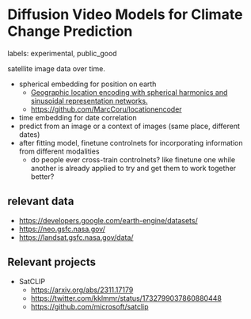 # Diffusion Video Models for Climate Change Prediction

labels: experimental, public_good

satellite image data over time.

* spherical embedding for position on earth
  * [Geographic location encoding with spherical harmonics and sinusoidal representation networks.](https://arxiv.org/abs/2310.06743)
  * https://github.com/MarcCoru/locationencoder
* time embedding for date correlation
* predict from an image or a context of images (same place, different dates)
* after fitting model, finetune controlnets for incorporating information from different modalities
  * do people ever cross-train controlnets? like finetune one while another is already applied to try and get them to work together better?

## relevant data

* https://developers.google.com/earth-engine/datasets/
* https://neo.gsfc.nasa.gov/
* https://landsat.gsfc.nasa.gov/data/

## Relevant projects

* SatCLIP
  * https://arxiv.org/abs/2311.17179
  * https://twitter.com/kklmmr/status/1732799037860880448
  * https://github.com/microsoft/satclip
